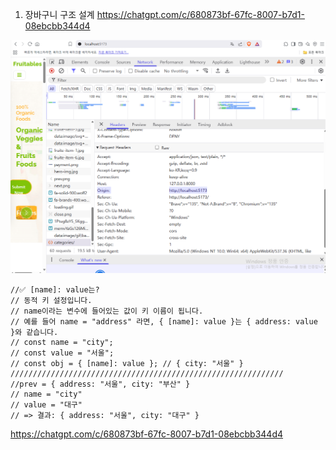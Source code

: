 1. 장바구니 구조 설계
https://chatgpt.com/c/680873bf-67fc-8007-b7d1-08ebcbb344d4

![alt text](image.png)

    //✅ [name]: value는?
    // 동적 키 설정입니다.
    // name이라는 변수에 들어있는 값이 키 이름이 됩니다.
    // 예를 들어 name = "address" 라면, { [name]: value }는 { address: value }와 같습니다.
    // const name = "city";
    // const value = "서울";
    // const obj = { [name]: value }; // { city: "서울" }
    /////////////////////////////////////////////////////////////
    //prev = { address: "서울", city: "부산" }
    // name = "city"
    // value = "대구"
    // => 결과: { address: "서울", city: "대구" }


https://chatgpt.com/c/680873bf-67fc-8007-b7d1-08ebcbb344d4